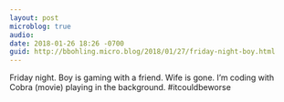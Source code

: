 ```yaml
---
layout: post
microblog: true
audio: 
date: 2018-01-26 18:26 -0700
guid: http://bbohling.micro.blog/2018/01/27/friday-night-boy.html
---
```

Friday night. Boy is gaming with a friend. Wife is gone. I’m coding with Cobra (movie) playing in the background. #itcouldbeworse
